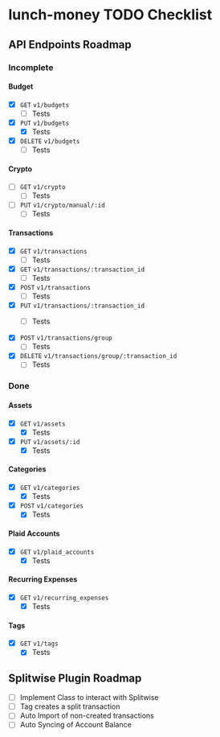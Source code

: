 # lunch-money TODO Checklist

## API Endpoints Roadmap

### Incomplete

#### Budget

- [x] `GET` `v1/budgets`
    - [ ] Tests
- [x] `PUT` `v1/budgets`
    - [x] Tests
- [x] `DELETE` `v1/budgets`
    - [ ] Tests

#### Crypto

- [ ] `GET` `v1/crypto`
    - [ ] Tests
- [ ] `PUT` `v1/crypto/manual/:id`
    - [ ] Tests

#### Transactions

- [x] `GET` `v1/transactions`
    - [ ] Tests
- [x] `GET` `v1/transactions/:transaction_id`
    - [ ] Tests
- [x] `POST` `v1/transactions`
    - [ ] Tests
- [x] `PUT` `v1/transactions/:transaction_id`
    - [ ] Tests


- [x] `POST` `v1/transactions/group`
    - [ ] Tests
- [x] `DELETE` `v1/transactions/group/:transaction_id`
    - [ ] Tests

### Done

#### Assets

- [x] `GET` `v1/assets`
    - [x] Tests
- [x] `PUT` `v1/assets/:id`
    - [x] Tests

#### Categories

- [x] `GET` `v1/categories`
    - [x] Tests
- [x] `POST` `v1/categories`
    - [x] Tests

#### Plaid Accounts

- [x] `GET` `v1/plaid_accounts`
    - [x] Tests

#### Recurring Expenses

- [x] `GET` `v1/recurring_expenses`
    - [x] Tests

#### Tags

- [x] `GET` `v1/tags`
    - [x] Tests

## Splitwise Plugin Roadmap

- [ ] Implement Class to interact with Splitwise
- [ ] Tag creates a split transaction
- [ ] Auto Import of non-created transactions
- [ ] Auto Syncing of Account Balance
